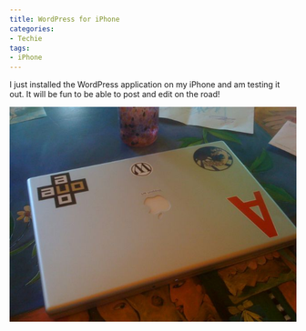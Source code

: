 ```yaml
---
title: WordPress for iPhone
categories:
- Techie
tags:
- iPhone
---
```


I just installed the WordPress application on my iPhone and am testing it out. It will be fun to be able to post and edit on the road!

[![photo](/assets/posts/2008/l-640-480-709da4b0-c615-4cf4-a83d-b40b8f0ac8d0.jpeg)](/assets/posts/2008/l-640-480-709da4b0-c615-4cf4-a83d-b40b8f0ac8d0.jpeg)
